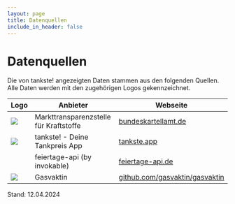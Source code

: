 ```yaml
---
layout: page
title: Datenquellen
include_in_header: false
---
```


# Datenquellen #

Die von tankste! angezeigten Daten stammen aus den folgenden Quellen. Alle Daten werden mit den zugehörigen Logos gekennzeichnet.

| Logo                                                              | Anbieter                               | Webseite                                                                                                                                                 |
| ----------------------------------------------------------------- | -------------------------------------- | -------------------------------------------------------------------------------------------------------------------------------------------------------- |
| <img src="https://tankste.app/assets/images/mts-k/icon.png">      | Markttransparenzstelle für Kraftstoffe | [bundeskartellamt.de](https://www.bundeskartellamt.de/DE/Aufgaben/MarkttransparenzstelleFuerKraftstoffe/markttransparenzstellefuerkraftstoffe_node.html) |
| <img src="https://tankste.app/assets/images/tankste/icon.png">    | tankste! - Deine Tankpreis App         | [tankste.app](https://tankste.app/)                                                                                                                      |
|                                                                   | feiertage-api (by invokable)           | [feiertage-api.de](https://feiertage-api.de/)                                                                                                            |
| <img src="https://avatars.githubusercontent.com/u/18519666?s=96"> | Gasvaktin                              | [github.com/gasvaktin/gasvaktin](https://github.com/gasvaktin/gasvaktin)                                                                                 |

Stand: 12.04.2024